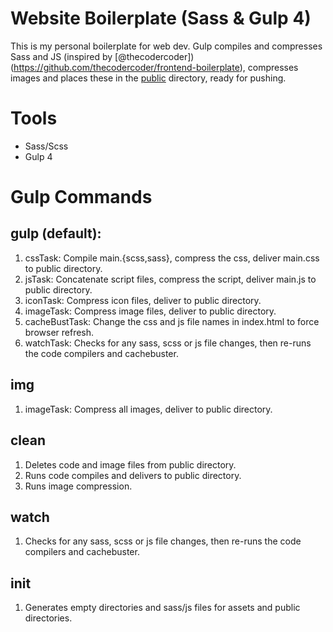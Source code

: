 # Website Boilerplate (Sass & Gulp 4)

This is my personal boilerplate for web dev. Gulp compiles and compresses Sass and JS (inspired by [@thecodercoder])(https://github.com/thecodercoder/frontend-boilerplate), compresses images and places these in the [public](./_public) directory, ready for pushing.

# Tools
- Sass/Scss
- Gulp 4

# Gulp Commands

## gulp (default):
1. cssTask: Compile main.{scss,sass}, compress the css, deliver main.css to public directory.
2. jsTask: Concatenate script files, compress the script, deliver main.js to public directory.
3. iconTask: Compress icon files, deliver to public directory.
4. imageTask: Compress image files, deliver to public directory.
5. cacheBustTask: Change the css and js file names in index.html to force browser refresh.
6. watchTask: Checks for any sass, scss or js file changes, then re-runs the code compilers and cachebuster.

## img
1. imageTask: Compress all images, deliver to public directory.

## clean
1. Deletes code and image files from public directory.
2. Runs code compiles and delivers to public directory.
3. Runs image compression.

## watch
1. Checks for any sass, scss or js file changes, then re-runs the code compilers and cachebuster.

## init
1. Generates empty directories and sass/js files for assets and public directories.
